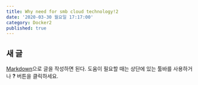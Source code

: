 ```yaml
---
title: Why need for smb cloud technology!2
date: '2020-03-30 월요일 17:17:00'
category: Docker2
published: true
---
```


## 새 글

[Markdown](http://daringfireball.net/projects/markdown/)으로 글을 작성하면 된다. 도움이 필요할 때는 상단에 있는 툴바를 사용하거나 **?** 버튼을 클릭하세요.
